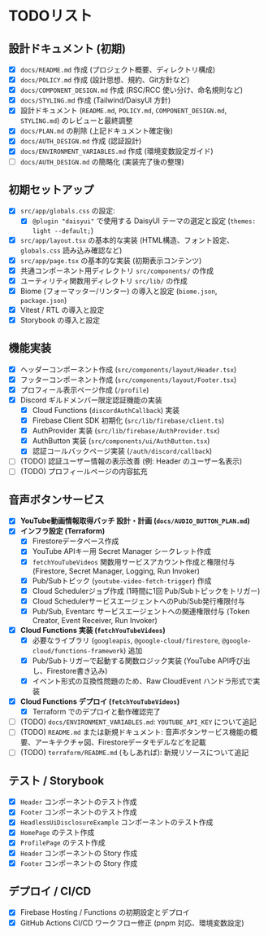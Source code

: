 # TODOリスト

## 設計ドキュメント (初期)

- [x] `docs/README.md` 作成 (プロジェクト概要、ディレクトリ構成)
- [x] `docs/POLICY.md` 作成 (設計思想、規約、Git方針など)
- [x] `docs/COMPONENT_DESIGN.md` 作成 (RSC/RCC 使い分け、命名規則など)
- [x] `docs/STYLING.md` 作成 (Tailwind/DaisyUI 方針)
- [x] 設計ドキュメント (`README.md`, `POLICY.md`, `COMPONENT_DESIGN.md`, `STYLING.md`) のレビューと最終調整
- [x] `docs/PLAN.md` の削除 (上記ドキュメント確定後)
- [x] `docs/AUTH_DESIGN.md` 作成 (認証設計)
- [x] `docs/ENVIRONMENT_VARIABLES.md` 作成 (環境変数設定ガイド)
- [ ] `docs/AUTH_DESIGN.md` の簡略化 (実装完了後の整理)

## 初期セットアップ

- [x] `src/app/globals.css` の設定:
    - [x] `@plugin "daisyui"` で使用する DaisyUI テーマの選定と設定 (`themes: light --default;`)
- [x] `src/app/layout.tsx` の基本的な実装 (HTML構造、フォント設定、`globals.css` 読み込み確認など)
- [x] `src/app/page.tsx` の基本的な実装 (初期表示コンテンツ)
- [x] 共通コンポーネント用ディレクトリ `src/components/` の作成
- [x] ユーティリティ関数用ディレクトリ `src/lib/` の作成
- [x] Biome (フォーマッター/リンター) の導入と設定 (`biome.json`, `package.json`)
- [x] Vitest / RTL の導入と設定
- [x] Storybook の導入と設定

## 機能実装

- [x] ヘッダーコンポーネント作成 (`src/components/layout/Header.tsx`)
- [x] フッターコンポーネント作成 (`src/components/layout/Footer.tsx`)
- [x] プロフィール表示ページ作成 (`/profile`)
- [x] Discord ギルドメンバー限定認証機能の実装
    - [x] Cloud Functions (`discordAuthCallback`) 実装
    - [x] Firebase Client SDK 初期化 (`src/lib/firebase/client.ts`)
    - [x] AuthProvider 実装 (`src/lib/firebase/AuthProvider.tsx`)
    - [x] AuthButton 実装 (`src/components/ui/AuthButton.tsx`)
    - [x] 認証コールバックページ実装 (`/auth/discord/callback`)
- [ ] (TODO) 認証ユーザー情報の表示改善 (例: Header のユーザー名表示)
- [ ] (TODO) プロフィールページの内容拡充

## 音声ボタンサービス

- [x] **YouTube動画情報取得バッチ 設計・計画 (`docs/AUDIO_BUTTON_PLAN.md`)**
- [x] **インフラ設定 (Terraform)**
    - [x] Firestoreデータベース作成
    - [x] YouTube APIキー用 Secret Manager シークレット作成
    - [x] `fetchYouTubeVideos` 関数用サービスアカウント作成と権限付与 (Firestore, Secret Manager, Logging, Run Invoker)
    - [x] Pub/Subトピック (`youtube-video-fetch-trigger`) 作成
    - [x] Cloud Schedulerジョブ作成 (1時間に1回 Pub/Subトピックをトリガー)
    - [x] Cloud SchedulerサービスエージェントへのPub/Sub発行権限付与
    - [x] Pub/Sub, Eventarc サービスエージェントへの関連権限付与 (Token Creator, Event Receiver, Run Invoker)
- [x] **Cloud Functions 実装 (`fetchYouTubeVideos`)**
    - [x] 必要なライブラリ (`googleapis`, `@google-cloud/firestore`, `@google-cloud/functions-framework`) 追加
    - [x] Pub/Subトリガーで起動する関数ロジック実装 (YouTube API呼び出し、Firestore書き込み)
    - [x] イベント形式の互換性問題のため、Raw CloudEvent ハンドラ形式で実装
- [x] **Cloud Functions デプロイ (`fetchYouTubeVideos`)**
    - [x] Terraform でのデプロイと動作確認完了
- [ ] (TODO) `docs/ENVIRONMENT_VARIABLES.md`: `YOUTUBE_API_KEY` について追記
- [ ] (TODO) `README.md` または新規ドキュメント: 音声ボタンサービス機能の概要、アーキテクチャ図、Firestoreデータモデルなどを記載
- [ ] (TODO) `terraform/README.md` (もしあれば): 新規リソースについて追記

## テスト / Storybook

- [x] `Header` コンポーネントのテスト作成
- [x] `Footer` コンポーネントのテスト作成
- [x] `HeadlessUiDisclosureExample` コンポーネントのテスト作成
- [x] `HomePage` のテスト作成
- [x] `ProfilePage` のテスト作成
- [x] `Header` コンポーネントの Story 作成
- [x] `Footer` コンポーネントの Story 作成

## デプロイ / CI/CD

- [x] Firebase Hosting / Functions の初期設定とデプロイ
- [x] GitHub Actions CI/CD ワークフロー修正 (pnpm 対応、環境変数設定)
